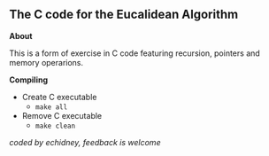 ## The C code for the Eucalidean Algorithm

**About**

This is a form of exercise in C code featuring recursion, pointers and memory operarions.

**Compiling**
- Create C executable
  - `make all`
- Remove C executable
  - `make clean`

*coded by echidney, feedback is welcome*
